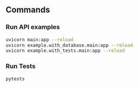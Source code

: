 

## Commands

### Run API examples

``` bash
uvicorn main:app --reload
uvicorn example.with_database.main:app --reload
uvicorn example.with_tests.main:app --reload
```

### Run Tests

``` bash
pytests
```